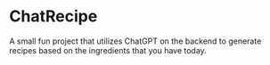 # ChatRecipe
A small fun project that utilizes ChatGPT on the backend to generate recipes based on the ingredients that you have today.
